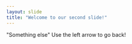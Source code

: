 ```yaml
---
layout: slide
title: "Welcome to our second slide!"
---
```

"Something else"
Use the left arrow to go back!
